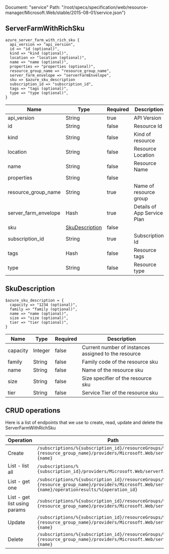 Document: "service"
Path: "/root/specs/specification/web/resource-manager/Microsoft.Web/stable/2015-08-01/service.json")

## ServerFarmWithRichSku

```puppet
azure_server_farm_with_rich_sku {
  api_version => "api_version",
  id => "id (optional)",
  kind => "kind (optional)",
  location => "location (optional)",
  name => "name (optional)",
  properties => "properties (optional)",
  resource_group_name => "resource_group_name",
  server_farm_envelope => "serverFarmEnvelope",
  sku => $azure_sku_description
  subscription_id => "subscription_id",
  tags => "tags (optional)",
  type => "type (optional)",
}
```

| Name        | Type           | Required       | Description       |
| ------------- | ------------- | ------------- | ------------- |
|api_version | String | true | API Version |
|id | String | false | Resource Id |
|kind | String | false | Kind of resource |
|location | String | false | Resource Location |
|name | String | false | Resource Name |
|properties | String | false |  |
|resource_group_name | String | true | Name of resource group |
|server_farm_envelope | Hash | true | Details of App Service Plan |
|sku | [SkuDescription](#skudescription) | false |  |
|subscription_id | String | true | Subscription Id |
|tags | Hash | false | Resource tags |
|type | String | false | Resource type |
        
## SkuDescription

```puppet
$azure_sku_description = {
  capacity => "1234 (optional)",
  family => "family (optional)",
  name => "name (optional)",
  size => "size (optional)",
  tier => "tier (optional)",
}
```

| Name        | Type           | Required       | Description       |
| ------------- | ------------- | ------------- | ------------- |
|capacity | Integer | false | Current number of instances assigned to the resource |
|family | String | false | Family code of the resource sku |
|name | String | false | Name of the resource sku |
|size | String | false | Size specifier of the resource sku |
|tier | String | false | Service Tier of the resource sku |



## CRUD operations

Here is a list of endpoints that we use to create, read, update and delete the ServerFarmWithRichSku

| Operation | Path | Verb | Description | OperationID |
| ------------- | ------------- | ------------- | ------------- | ------------- |
|Create|`/subscriptions/%{subscription_id}/resourceGroups/%{resource_group_name}/providers/Microsoft.Web/serverfarms/%{name}`|Put||ServerFarms_CreateOrUpdateServerFarm|
|List - list all|`/subscriptions/%{subscription_id}/providers/Microsoft.Web/serverfarms`|Get||Global_GetAllServerFarms|
|List - get one|`/subscriptions/%{subscription_id}/resourceGroups/%{resource_group_name}/providers/Microsoft.Web/serverfarms/%{name}/operationresults/%{operation_id}`|Get||ServerFarms_GetServerFarmOperation|
|List - get list using params|`/subscriptions/%{subscription_id}/resourceGroups/%{resource_group_name}/providers/Microsoft.Web/serverfarms`|Get||ServerFarms_GetServerFarms|
|Update|`/subscriptions/%{subscription_id}/resourceGroups/%{resource_group_name}/providers/Microsoft.Web/serverfarms/%{name}`|Put||ServerFarms_CreateOrUpdateServerFarm|
|Delete|`/subscriptions/%{subscription_id}/resourceGroups/%{resource_group_name}/providers/Microsoft.Web/serverfarms/%{name}`|Delete||ServerFarms_DeleteServerFarm|
